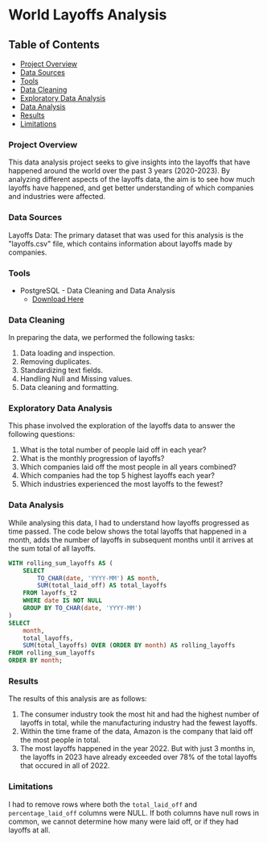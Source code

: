 # World Layoffs Analysis

## Table of Contents

- [Project Overview](#project-overview)
- [Data Sources](#data-sources)
- [Tools](#tools)
- [Data Cleaning](#data-cleaning)
- [Exploratory Data Analysis](#exploratory-data-analysis)
- [Data Analysis](#data-analysis)
- [Results](#results)
- [Limitations](#limitations)

  
### Project Overview

This data analysis project seeks to give insights into the layoffs that have happened around the world over the past 3 years (2020-2023). By analyzing different aspects of the layoffs data, the aim is to see how much layoffs have happened, and get better understanding of which companies and industries were affected.

### Data Sources

Layoffs Data: The primary dataset that was used for this analysis is the "layoffs.csv" file, which contains information about layoffs made by companies.


### Tools

- PostgreSQL - Data Cleaning and Data Analysis
   - [Download Here](https://postgresql.org)


### Data Cleaning

In preparing the data, we performed the following tasks:
1. Data loading and inspection.
2. Removing duplicates.
3. Standardizing text fields.
4. Handling Null and Missing values.
5. Data cleaning and formatting.

### Exploratory Data Analysis

This phase involved the exploration of the layoffs data to answer the following questions:

1. What is the total number of people laid off in each year?
2. What is the monthly progression of layoffs?
3. Which companies laid off the most people in all years combined?
4. Which companies had the top 5 highest layoffs each year?
5. Which industries experienced the most layoffs to the fewest?

### Data Analysis

While analysing this data, I had to understand how layoffs progressed as time passed. The code below shows the total layoffs that happened in a month, adds the number of layoffs in subsequent months until it arrives at the sum total of all layoffs.

```SQL
WITH rolling_sum_layoffs AS (
    SELECT
        TO_CHAR(date, 'YYYY-MM') AS month,
        SUM(total_laid_off) AS total_layoffs
    FROM layoffs_t2
    WHERE date IS NOT NULL
    GROUP BY TO_CHAR(date, 'YYYY-MM')
)
SELECT
    month,
    total_layoffs,
    SUM(total_layoffs) OVER (ORDER BY month) AS rolling_layoffs
FROM rolling_sum_layoffs
ORDER BY month;
```

### Results

The results of this analysis are as follows:
1. The consumer industry took the most hit and had the highest number of layoffs in total, while the manufacturing industry had the fewest layoffs.
2. Within the time frame of the data, Amazon is the company that laid off the most people in total.
3. The most layoffs happened in the year 2022. But with just 3 months in, the layoffs in 2023 have already exceeded over 78% of the total layoffs that occured in all of 2022.


### Limitations

I had to remove rows where both the `total_laid_off` and `percentage_laid_off` columns were NULL. If both columns have null rows in common, we cannot determine how many were laid off, or if they had layoffs at all.


   










